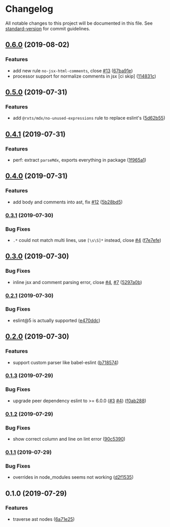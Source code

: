 # Changelog

All notable changes to this project will be documented in this file. See [standard-version](https://github.com/conventional-changelog/standard-version) for commit guidelines.

## [0.6.0](https://github.com/rx-ts/eslint-plugin-mdx/compare/v0.5.0...v0.6.0) (2019-08-02)


### Features

* add new rule `no-jsx-html-comments`, close [#13](https://github.com/rx-ts/eslint-plugin-mdx/issues/13) ([67ba91e](https://github.com/rx-ts/eslint-plugin-mdx/commit/67ba91e))
* processor support for normalize comments in jsx [ci skip] ([114831c](https://github.com/rx-ts/eslint-plugin-mdx/commit/114831c))

## [0.5.0](https://github.com/rx-ts/eslint-plugin-mdx/compare/v0.4.1...v0.5.0) (2019-07-31)


### Features

* add `@rxts/mdx/no-unused-expressions` rule to replace eslint's ([5d62b55](https://github.com/rx-ts/eslint-plugin-mdx/commit/5d62b55))

## [0.4.1](https://github.com/rx-ts/eslint-plugin-mdx/compare/v0.4.0...v0.4.1) (2019-07-31)


### Features

* perf: extract `parseMdx`, exports everything in package ([1f965a1](https://github.com/rx-ts/eslint-plugin-mdx/commit/1f965a1))

## [0.4.0](https://github.com/rx-ts/eslint-plugin-mdx/compare/v0.3.1...v0.4.0) (2019-07-31)


### Features

* add body and comments into ast, fix [#12](https://github.com/rx-ts/eslint-plugin-mdx/issues/12) ([5b28bd5](https://github.com/rx-ts/eslint-plugin-mdx/commit/5b28bd5))

### [0.3.1](https://github.com/rx-ts/eslint-plugin-mdx/compare/v0.3.0...v0.3.1) (2019-07-30)


### Bug Fixes

* `.*` could not match multi lines, use `[\s\S]*` instead, close [#4](https://github.com/rx-ts/eslint-plugin-mdx/issues/4) ([f7e7efe](https://github.com/rx-ts/eslint-plugin-mdx/commit/f7e7efe))

## [0.3.0](https://github.com/rx-ts/eslint-plugin-mdx/compare/v0.2.1...v0.3.0) (2019-07-30)


### Bug Fixes

* inline jsx and comment parsing error, close [#4](https://github.com/rx-ts/eslint-plugin-mdx/issues/4), [#7](https://github.com/rx-ts/eslint-plugin-mdx/issues/7) ([5297a0b](https://github.com/rx-ts/eslint-plugin-mdx/commit/5297a0b))

### [0.2.1](https://github.com/rx-ts/eslint-plugin-mdx/compare/v0.2.0...v0.2.1) (2019-07-30)


### Bug Fixes

* eslint@5 is actually supported ([e470ddc](https://github.com/rx-ts/eslint-plugin-mdx/commit/e470ddc))

## [0.2.0](https://github.com/rx-ts/eslint-plugin-mdx/compare/v0.1.3...v0.2.0) (2019-07-30)


### Features

* support custom parser like babel-eslint ([b718574](https://github.com/rx-ts/eslint-plugin-mdx/commit/b718574))

### [0.1.3](https://github.com/rx-ts/eslint-plugin-mdx/compare/v0.1.2...v0.1.3) (2019-07-29)


### Bug Fixes

* upgrade peer dependency eslint to >= 6.0.0 ([#3](https://github.com/rx-ts/eslint-plugin-mdx/issues/3) [#4](https://github.com/rx-ts/eslint-plugin-mdx/issues/4)) ([f0ab288](https://github.com/rx-ts/eslint-plugin-mdx/commit/f0ab288))

### [0.1.2](https://github.com/rx-ts/eslint-plugin-mdx/compare/v0.1.1...v0.1.2) (2019-07-29)


### Bug Fixes

* show correct column and line on lint error ([90c5390](https://github.com/rx-ts/eslint-plugin-mdx/commit/90c5390))

### [0.1.1](https://github.com/rx-ts/eslint-plugin-mdx/compare/v0.1.0...v0.1.1) (2019-07-29)


### Bug Fixes

* overrides in node_modules seems not working ([d2f1535](https://github.com/rx-ts/eslint-plugin-mdx/commit/d2f1535))

## 0.1.0 (2019-07-29)


### Features

* traverse ast nodes ([6a71e25](https://github.com/rx-ts/eslint-plugin-mdx/commit/6a71e25))
